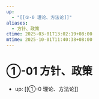```yaml
---
up:
  - "[[①-0 理论、方法论]]"
aliases:
  - 方针、政策
ctime: 2025-03-01T13:02:19+08:00
mtime: 2025-10-01T11:40:38+08:00
---
```


# ①-01 方针、政策

- up: [[①-0 理论、方法论]]
